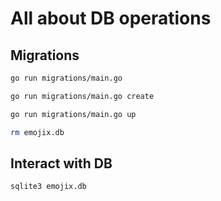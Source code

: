 # All about DB operations

## Migrations

```bash
go run migrations/main.go
```

```bash
go run migrations/main.go create
```

```bash
go run migrations/main.go up
```

```bash
rm emojix.db
```


## Interact with DB

```bash
sqlite3 emojix.db
```
